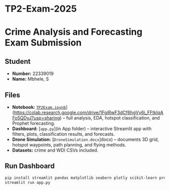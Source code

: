 # TP2-Exam-2025

# Crime Analysis and Forecasting Exam Submission

## Student
- **Number:** 22339019  
- **Name:** Mbhele, S  

## Files
- **Notebook:** [`TP2Exam.ipynb`](TP2Exam.ipynb)](https://colab.research.google.com/drive/1FgiRwF3dCf6hgVy6i_FFtkIqAFo5QDyJ?usp=sharing) – full analysis, EDA, hotspot classification, and Prophet forecasting.  
- **Dashboard:** [`app.py`](in App folder) – interactive Streamlit app with filters, plots, classification results, and forecasts.  
- **Drone Simulation:** [`DroneSimulation.docx`]docx) – documents 3D grid, hotspot waypoints, path planning, and flying methods.  
- **Datasets:** crime and WDI CSVs included.  

## Run Dashboard
```bash
pip install streamlit pandas matplotlib seaborn plotly scikit-learn prophet
streamlit run app.py
